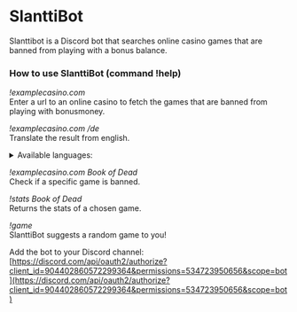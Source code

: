 # SlanttiBot

Slanttibot is a Discord bot that searches online casino games that are banned from playing with a bonus balance.

### How to use SlanttiBot (command !help)

*!examplecasino.com<br>*
Enter a url to an online casino to fetch the games that are banned from playing with bonusmoney.

*!examplecasino.com /de<br>*
Translate the result from english.
<details><summary>Available languages:</summary>
arabic: ar<br>
bulgarian: bg<br>
catalan: ca<br>
chinese (simplified): zh-CN<br>
chinese (traditional): zh-TW<br>
croatian: hr<br>
czech: cs<br>
danish: da<br>
dutch: nl<br>
estonian: et<br>
finnish: fi<br>
french: fr<br>
german: de<br>
greek: el<br>
hungarian: hu<br>
icelandic: is<br>
italian: it<br>
japanese: ja<br>
korean: ko<br>
latvian: lv<br>
lithuanian: lt<br>
norwegian: no<br>
polish: pl<br>
portuguese: pt<br>
russian: ru<br>
slovak: sk<br>
slovenian: sl<br>
spanish: es<br>
swedish: sv<br>
turkish: tr<br>
</details>

*!examplecasino.com Book of Dead<br>*
Check if a specific game is banned.

*!stats Book of Dead<br>*
Returns the stats of a chosen game.

*!game<br>*
SlanttiBot suggests a random game to you!

Add the bot to your Discord channel: [https://discord.com/api/oauth2/authorize?client_id=904402860572299364&permissions=534723950656&scope=bot](https://discord.com/api/oauth2/authorize?client_id=904402860572299364&permissions=534723950656&scope=bot)
